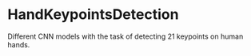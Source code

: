 # HandKeypointsDetection
Different CNN models with the task of detecting 21 keypoints on human hands.
